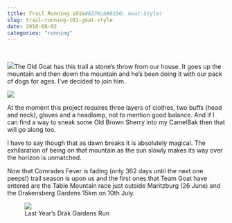 ```yaml
---
title: Trail Running 101&#8230;&#8230; Goat-Style!
slug: trail-running-101-goat-style
date: 2016-06-02
categories: "running"
---
```


<p> </p>
<p><img src="http://res.cloudinary.com/dy6grlu8z/image/upload/v1558841887/xnjwf8exsttfmvxz1nqh.jpg"/>The Old Goat has this trail a stone’s throw from our house. It goes up the mountain and then down the mountain and he’s been doing it with our pack of dogs for ages. I’ve decided to join him.</p>
<p><img src="http://res.cloudinary.com/dy6grlu8z/image/upload/v1558841888/vsozkzdxmrflv74okbs5.jpg"/></p>
<p>At the moment this project requires three layers of clothes, two buffs (head and neck), gloves and a headlamp, not to mention good balance. And if I can find a way to sneak some Old Brown Sherry into my CamelBak then that will go along too.</p>
<p>I have to say though that as dawn breaks it is absolutely magical. The exhilaration of being on that mountain as the sun slowly makes its way over the horizon is unmatched.</p>
<p>Now that Comrades Fever is fading (only 362 days until the next one peeps!) trail season is upon us and the first ones that Team Goat have entered are the Table Mountain race just outside Maritzburg (26 June) and the Drakensberg Gardens 15km on 10th July.</p>
<figure><img src="http://res.cloudinary.com/dy6grlu8z/image/upload/v1558841888/t0fcz520tchkk6vmi7ey.jpg"/><figcaption>Last Year’s Drak Gardens Run</figcaption></figure>


